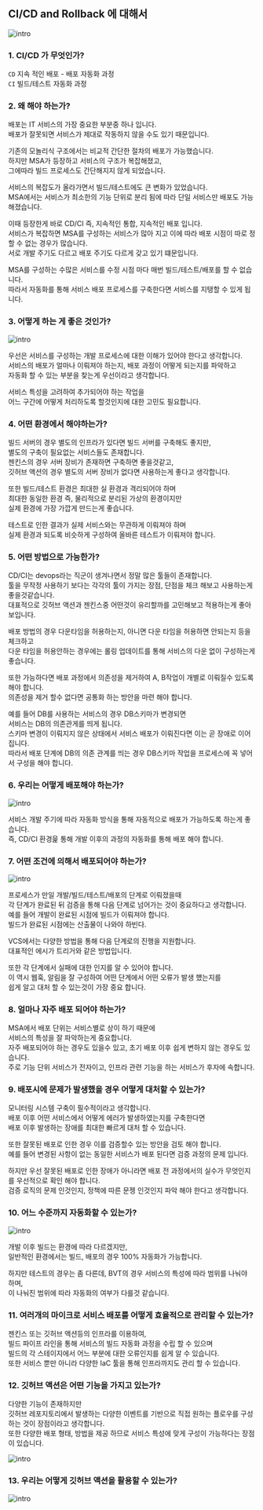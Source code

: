 ## CI/CD and Rollback 에 대해서

![intro](../../9_이미지/ci-cd.png)

### 1. CI/CD 가 무엇인가?

`CD` 지속 적인 배포 - 배포 자동화 과정   
`CI` 빌드/테스트 자동화 과정  

### 2. 왜 해야 하는가?

배포는 IT 서비스의 가장 중요한 부분중 하나 입니다.  
배포가 잘못되면 서비스가 제대로 작동하지 않을 수도 있기 때문입니다.  

기존의 모놀리식 구조에서는 비교적 간단한 절차의 배포가 가능했습니다.  
하지만 MSA가 등장하고 서비스의 구조가 복잡해졌고,   
그에따라 빌드 프로세스도 간단해지지 않게 되었습니다.  

서비스의 복잡도가 올라가면서 빌드/테스트에도 큰 변화가 있었습니다.   
MSA에서는 서비스가 최소한의 기능 단위로 분리 됨에 따라 단일 서비스만 배포도 가능 해졌습니다.  

이때 등장한게 바로 CD/CI 즉, 지속적인 통합, 지속적인 배포 입니다.   
서비스가 복잡하면 MSA를 구성하는 서비스가 많아 지고 이에 따라 배포 시점이 따로 정할 수 없는 경우가 많습니다.   
서로 개발 주기도 다르고 배포 주기도 다르게 갖고 있기 떄문입니다.  

MSA를 구성하는 수많은 서비스를 수정 시점 마다 매번 빌드/테스트/배포를 할 수 없습니다.  
따라서 자동화를 통해 서비스 배포 프로세스를 구축한다면 서비스를 지탱할 수 있게 됩니다.  

### 3. 어떻게 하는 게 좋은 것인가?

![intro](../../9_이미지/jenkins-pipeline-new.png)

우선은 서비스를 구성하는 개발 프로세스에 대한 이해가 있어야 한다고 생각합니다.  
서비스의 배포가 얼마나 이뤄져야 하는지, 배포 과정이 어떻게 되는지를 파악하고  
자동화 할 수 있는 부분을 찾는게 우선이라고 생각합니다.  

서비스 특성을 고려하여 추가되어야 하는 작업을   
어느 구간에 어떻게 처리하도록 할것인지에 대한 고민도 필요합니다.   

### 4. 어떤 환경에서 해야하는가?

빌드 서버의 경우 별도의 인프라가 있다면 빌드 서버를 구축해도 좋지만,  
별도의 구축이 필요없는 서비스들도 존재합니다.  
젠킨스의 경우 서버 장비가 존재하면 구축하면 좋을것같고,  
깃허브 액션의 경우 별도의 서버 장비가 없다면 사용하는게 좋다고 생각합니다.  

또한 빌드/테스트 환경은 최대한 실 환경과 격리되어야 하며  
최대한 동일한 환경 즉, 물리적으로 분리된 가상의 환경이지만   
실제 환경에 가장 가깝게 만드는게 좋습니다.   

테스트로 인한 결과가 실제 서비스와는 무관하게 이뤄져야 하며  
실제 환경과 되도록 비슷하게 구성하여 올바른 테스트가 이뤄져야 합니다.   

### 5. 어떤 방법으로 가능한가?

CD/CI는 devops라는 직군이 생겨나면서 정말 많은 툴들이 존재합니다.  
툴을 무작정 사용하기 보다는 각각의 툴이 가지는 장점, 단점을 체크 해보고 사용하는게 좋을것같습니다.  
대표적으로 깃허브 액션과 젠킨스중 어떤것이 유리할까를 고민해보고 적용하는게 좋아 보입니다.   

배포 방법의 경우 다운타임을 허용하는지, 아니면 다운 타임을 허용하면 안되는지 등을 체크하고  
다운 타임을 허용안하는 경우에는 롤링 업데이트를 통해 서비스의 다운 없이 구성하는게 좋습니다.  

또한 가능하다면 배포 과정에서 의존성을 제거하여 A, B작업이 개별로 이뤄질수 있도록 해야 합니다.  
의존성을 제거 할수 없다면 공통화 하는 방안을 마련 해야 합니다.  

예를 들어 DB를 사용하는 서비스의 경우 DB스키마가 변경되면   
서비스는 DB의 의존관게를 띄게 됩니다.   
스키마 변경이 이뤄지지 않은 상태에서 서비스 배포가 이뤄진다면 이는 곧 장애로 이어집니다.  
따라서 배포 단계에 DB의 의존 관계를 띄는 경우 DB스키마 작업을 프로세스에 꼭 넣어서 구성을 해야 합니다.    

### 6. 우리는 어떻게 배포해야 하는가?

![intro](../../9_이미지/argo-cd.png)

서비스 개발 주기에 따라 자동화 방식을 통해 자동적으로 배포가 가능하도록 하는게 좋습니다.  
즉, CD/CI 환경읉 통해 개발 이후의 과정의 자동화를 통해 배포 해야 합니다.  

### 7. 어떤 조건에 의해서 배포되어야 하는가?

![intro](../../9_이미지/jenkins-pipeline-legacy.png)

프로세스가 만일 개발/빌드/테스트/배포의 단계로 이뤄졌을때   
각 단계가 완료된 뒤 검증을 통해 다음 단계로 넘어가는 것이 중요하다고 생각합니다.  
예를 들어 개발이 완료된 시점에 빌드가 이뤄져야 합니다.  
빌드가 완료된 시점에는 산출물이 나와야 하빈다.  

VCS에서는 다양한 방법을 통해 다음 단계로의 진행을 지원합니다.  
대표적인 에시가 트리거와 같은 방법입니다.   

또한 각 단계에서 실패에 대한 인지를 알 수 있어야 합니다.  
이 역시 웹훅, 알림을 잘 구성하여 어떤 단계에서 어떤 오류가 발생 헀는지를  
쉽게 알고 대처 할 수 있는것이 가장 중요 합니다.  

### 8. 얼마나 자주 배포 되어야 하는가?

MSA에서 배포 단위는 서비스별로 상이 하기 때문에  
서비스의 특성을 잘 파악하는게 중요합니다.  
자주 배포되어야 하는 경우도 있을수 있고, 초기 배포 이후 쉽게 변하지 않는 경우도 있습니다.  
주로 기능 단위 서비스가 전자이고, 인프라 관련 기능을 하는 서비스가 후자에 속합니다.  

### 9. 배포시에 문제가 발생했을 경우 어떻게 대처할 수 있는가?

모니터링 시스템 구축이 필수적이라고 생각합니다.  
배포 이후 어떤 서비스에서 어떻게 에러가 발생하였는지를 구축한다면  
배포 이후 발생하는 장애를 최대한 빠르게 대처 할 수 있습니다.  

또한 잘못된 배포로 인한 경우 이를 검증할수 있는 방안을 검토 해야 합니다.  
예를 들어 변경된 사항이 없는 동일한 서비스가 배포 된다면 검증 과정의 문제 입니다.  

하지만 우선 잘못된 배포로 인한 장애가 아니라면 배포 전 과정에서의 실수가 무엇인지를 우선적으로 확인 해야 합니다.  
검증 로직의 문제 인것인지, 정책에 따른 문젱 인것인지 파악 해야 한다고 생각합니다.  

### 10. 어느 수준까지 자동화할 수 있는가?

![intro](../../9_이미지/k8s-cd-ci.png)

개발 이후 빌드는 환경에 따라 다르겠지만,  
일반적인 환경에서는 빌드, 배포의 경우 100% 자동화가 가능합니다.   

하지만 테스트의 경우는 좀 다른데, BVT의 경우 서비스의 특성에 따라 범위를 나눠야 하며,  
이 나눠진 범위에 따라 자동화의 여부가 다를것 같습니다.  

### 11. 여러개의 마이크로 서비스 배포를 어떻게 효율적으로 관리할 수 있는가?

젠킨스 또는 깃허브 액션등의 인프라를 이용하여,  
빌드 파이프 라인을 통해 서비스의 빌드 자동화 과정을 수립 할 수 있으며  
빌드의 각 스테이지에서 어느 부분에 대한 오류인지를 쉽게 알 수 있습니다.  
또한 서비스 뿐만 아니라 다양한 IaC 툴을 통해 인프라까지도 관리 할 수 있습니다.  

### 12. 깃허브 액션은 어떤 기능을 가지고 있는가?

다양한 기능이 존재하지만  
깃허브 레포지토리에서 발생하는 다양한 이벤트를 기반으로 직접 원하는 플로우를 구성하는 것이 장점이라고 생각합니다.   
또한 다양한 배포 형태, 방법을 제공 하므로 서비스 특성에 맞게 구성이 가능하다는 장점이 있습니다.   

![intro](../../9_이미지/github-action.png)

### 13. 우리는 어떻게 깃허브 액션을 활용할 수 있는가?

![intro](../../9_이미지/ec2-cd-ci.png)
